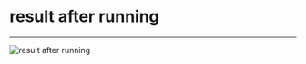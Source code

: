 # result after running
---
![result after running](https://github.com/memecoder12345678/test/blob/main/result_code.png)
